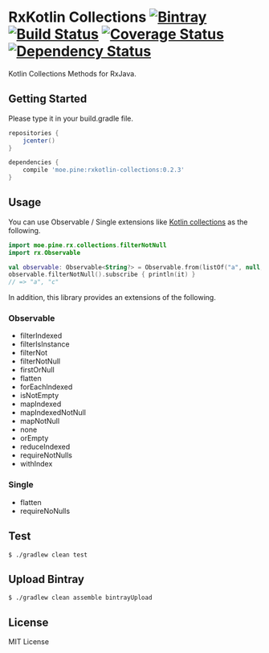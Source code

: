 # RxKotlin Collections [![Bintray](https://img.shields.io/bintray/v/pinemz/maven/rxkotlin-collections.svg?style=flat-square)](https://bintray.com/pinemz/maven/rxkotlin-collections/view) [![Build Status](https://img.shields.io/travis/pine/rxkotlin-collections/master.svg?style=flat-square)](https://travis-ci.org/pine/rxkotlin-collections) [![Coverage Status](https://img.shields.io/coveralls/pine/rxkotlin-collections/master.svg?style=flat-square)](https://coveralls.io/github/pine/rxkotlin-collections?branch=master) [![Dependency Status](https://img.shields.io/versioneye/d/user/projects/56f2a16f35630e0034fd9c8a.svg?style=flat-square)](https://www.versioneye.com/user/projects/56f2a16f35630e0034fd9c8a)

Kotlin Collections Methods for RxJava.

## Getting Started
Please type it in your build.gradle file.

```groovy
repositories {
    jcenter()
}

dependencies {
    compile 'moe.pine:rxkotlin-collections:0.2.3'
}
```

## Usage
You can use Observable / Single extensions like [Kotlin collections](https://kotlinlang.org/api/latest/jvm/stdlib/kotlin.collections/) as the following.

```kotlin
import moe.pine.rx.collections.filterNotNull
import rx.Observable

val observable: Observable<String?> = Observable.from(listOf("a", null, "c"))
observable.filterNotNull().subscribe { println(it) }
// => "a", "c"
```

In addition, this library provides an extensions of the following.

### Observable
- filterIndexed
- filterIsInstance
- filterNot
- filterNotNull
- firstOrNull
- flatten
- forEachIndexed
- isNotEmpty
- mapIndexed
- mapIndexedNotNull
- mapNotNull
- none
- orEmpty
- reduceIndexed
- requireNotNulls
- withIndex

### Single
- flatten
- requireNoNulls

## Test

```
$ ./gradlew clean test
```

## Upload Bintray

```
$ ./gradlew clean assemble bintrayUpload
```

## License
MIT License
